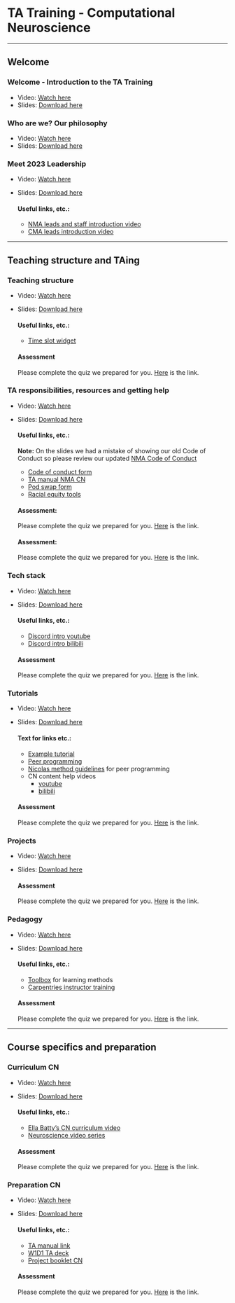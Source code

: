 # TA Training - Computational Neuroscience

---
## Welcome
### Welcome - Introduction to the TA Training

- Video: [Watch here](https://youtu.be/1plcliqsD2s)
- Slides: [Download here](https://osf.io/download/rq3mj/)

### Who are we? Our philosophy
- Video: [Watch here](https://youtu.be/CNf8QUziLIM)
- Slides: [Download here](https://osf.io/download/sy7qn/)

### Meet 2023 Leadership
- Video: [Watch here](https://youtu.be/WZHPw1dl2eE)
- Slides: [Download here](https://osf.io/download/ca9ur/)

  #### Useful links, etc.:
  - [NMA leads and staff introduction video](https://youtu.be/ugTBd6FbB2k)
  - [CMA leads introduction video](https://youtu.be/seqHmW7niQA)

---
## Teaching structure and TAing
### Teaching structure
- Video: [Watch here](https://youtu.be/5ojjW3t2bQE)
- Slides: [Download here](https://osf.io/download/yd678/)

  #### Useful links, etc.:
  - [Time slot widget](https://neuromatchacademy.github.io/widgets/tz.html)

  #### Assessment
  Please complete the quiz we prepared for you. [Here](https://portal.neuromatchacademy.org/api/redirect/to/c70a358d-5a04-44a7-b14e-852c765c3181
  ) is the link.

### TA responsibilities, resources and getting help
- Video: [Watch here](https://youtu.be/Z9n0hU381Pw)
- Slides: [Download here](https://osf.io/download/ds9qy)

  #### Useful links, etc.:
  
  **Note:** On the slides we had a mistake of showing our old Code of Conduct so please review our updated [NMA Code of Conduct](https://github.com/NeuromatchAcademy/precourse/blob/main/CODE_OF_CONDUCT.md)
  - [Code of conduct form](https://airtable.com/shrezDSthWPlJ4Rpy)
  - [TA manual NMA CN](https://docs.google.com/document/u/1/d/1Z_5ZWXrT6amkns6MiRZNTgK2GBmL8q70pbJbXneikEk/edit?usp=drive_web&ouid=100023645844676303041)
  - [Pod swap form](https://portal.neuromatchacademy.org/api/redirect/to/40a927e8-ff49-4b67-9585-2106e4908e29)
  - [Racial equity tools](https://www.racialequitytools.org/glossary#diversity)

  #### Assessment:
  Please complete the quiz we prepared for you. [Here](https://portal.neuromatchacademy.org/api/redirect/to/4356eaf3-a41c-4f1d-a53b-f72738f8f37a) is the link.

  #### Assessment:
  Please complete the quiz we prepared for you. [Here](https://portal.neuromatchacademy.org/api/redirect/to/4356eaf3-a41c-4f1d-a53b-f72738f8f37a) is the link.

### Tech stack
- Video: [Watch here](https://youtu.be/E2EtK_yCfTc)
- Slides: [Download here](https://osf.io/download/z4vfm)

  #### Useful links, etc.:
  - [Discord intro youtube](https://youtu.be/7oFfPbitReQ)
  - [Discord intro bilibili](https://www.bilibili.com/video/BV1qb4y1C7Su/)
  
  #### Assessment
  Please complete the quiz we prepared for you. [Here](https://portal.neuromatchacademy.org/api/redirect/to/0afb9247-2919-4d6a-97e5-747b13efd257) is the link.

### Tutorials
- Video: [Watch here](https://youtu.be/3c68dd25dqA)
- Slides: [Download here](https://osf.io/download/mvsza)

  #### Text for links etc.:
  - [Example tutorial](https://deeplearning.neuromatch.io/tutorials/W1D3_MultiLayerPerceptrons/student/W1D3_Tutorial1.html)
  - [Peer programming](https://www.codefellows.org/blog/peer-programming-5-reasons-learning-in-a-group-beats-studying-on-your-own/)
  - [Nicolas method guidelines](https://docs.google.com/document/d/1znLhHKgC_TAia4vRTxQSV3-FV49W8ctBAT-Serex1Vc/edit?usp=sharing) for peer programming
  - CN content help videos
    - [youtube](https://www.youtube.com/playlist?list=PLkBQOLLbi18PFqohIsE6mLQjSlN4srjSV)
    - [bilibili](https://space.bilibili.com/534358980/channel/detail?cid=189389&ctype=0)

  #### Assessment
  Please complete the quiz we prepared for you. [Here](https://portal.neuromatchacademy.org/api/redirect/to/5d595cd0-ab2b-422e-834f-9b6a5b964377) is the link.

### Projects
- Video: [Watch here](https://youtu.be/Xk-0gQgCXes)
- Slides: [Download here](https://osf.io/download/xq5ws)

  #### Assessment
  Please complete the quiz we prepared for you. [Here](https://portal.neuromatchacademy.org/api/redirect/to/a8b8632f-fe56-4754-9bc1-fb80c194b224) is the link.

### Pedagogy
- Video: [Watch here](https://youtu.be/P4fyUNQ8FSs)
- Slides: [Download here](https://osf.io/downlod/yh9bd)

  #### Useful links, etc.:
  - [Toolbox](https://docs.google.com/document/d/13RZzvY_9WTR_sjo_Y4oBNchsAWAv_z6kSJ9395snANU/preview) for learning methods
  - [Carpentries instructor training](https://carpentries.github.io/instructor-training/08-motivation.html)
  
  #### Assessment
  Please complete the quiz we prepared for you. [Here](https://portal.neuromatchacademy.org/api/redirect/to/46a267c9-1fc5-4f02-ad1c-9f91ca8f2358) is the link.

---
## Course specifics and preparation
### Curriculum CN
- Video: [Watch here](https://youtu.be/eFn2PPyYgmw)
- Slides: [Download here](https://osf.io/download/tbhwr)

  #### Useful links, etc.:
  - [Ella Batty’s CN curriculum video](https://www.youtube.com/watch?v=zDTVUZTdQEQ&t=1s)
  - [Neuroscience video series](https://www.youtube.com/playlist?list=PLkBQOLLbi18Mtk0z3ZR3mrZ-zPTAjVDoD)
  
  #### Assessment
  Please complete the quiz we prepared for you. [Here](https://portal.neuromatchacademy.org/api/redirect/to/05b3300d-9594-4c37-82dd-7934db96904c) is the link.

### Preparation CN
- Video: [Watch here](https://youtu.be/7Cib_E1KXU8)
- Slides: [Download here](https://osf.io/download/4b68m)

  #### Useful links, etc.:
  - [TA manual link](https://docs.google.com/document/u/1/d/1Z_5ZWXrT6amkns6MiRZNTgK2GBmL8q70pbJbXneikEk/edit?usp=drive_web&ouid=100023645844676303041)
  - [W1D1 TA deck](https://drive.google.com/file/d/16HIU04xixTfs2WY3uig49_QRubo8Rhea/view)
  - [Project booklet CN](https://compneuro.neuromatch.io/projects/docs/project_guidance.html)
  
  #### Assessment
  Please complete the quiz we prepared for you. [Here](https://portal.neuromatchacademy.org/api/redirect/to/9e9947fd-0668-4177-b333-0711825f73da) is the link.
